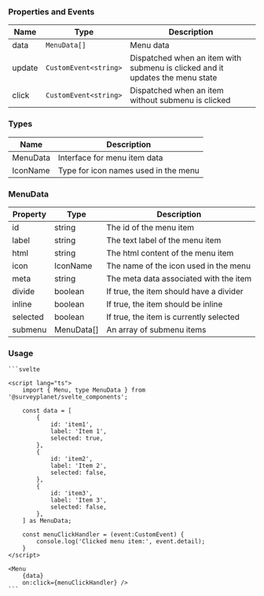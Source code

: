 ### Properties and Events

| Name   | Type                  | Description                                                                   |
| ------ | --------------------- | ----------------------------------------------------------------------------- |
| data   | `MenuData[]`          | Menu data                                                                     |
| update | `CustomEvent<string>` | Dispatched when an item with submenu is clicked and it updates the menu state |
| click  | `CustomEvent<string>` | Dispatched when an item without submenu is clicked                            |

### Types

| Name     | Description                          |
| -------- | ------------------------------------ |
| MenuData | Interface for menu item data         |
| IconName | Type for icon names used in the menu |

### MenuData

| Property | Type       | Description                             |
| -------- | ---------- | --------------------------------------- |
| id       | string     | The id of the menu item                 |
| label    | string     | The text label of the menu item         |
| html     | string     | The html content of the menu item       |
| icon     | IconName   | The name of the icon used in the menu   |
| meta     | string     | The meta data associated with the item  |
| divide   | boolean    | If true, the item should have a divider |
| inline   | boolean    | If true, the item should be inline      |
| selected | boolean    | If true, the item is currently selected |
| submenu  | MenuData[] | An array of submenu items               |

### Usage

    ```svelte

    <script lang="ts">
        import { Menu, type MenuData } from '@surveyplanet/svelte_components';

        const data = [
            {
                id: 'item1',
                label: 'Item 1',
                selected: true,
            },
            {
                id: 'item2',
                label: 'Item 2',
                selected: false,
            },
            {
                id: 'item3',
                label: 'Item 3',
                selected: false,
            },
        ] as MenuData;

        const menuClickHandler = (event:CustomEvent) {
            console.log('Clicked menu item:', event.detail);
        }
    </script>

    <Menu
        {data}
        on:click={menuClickHandler} />
    ```

